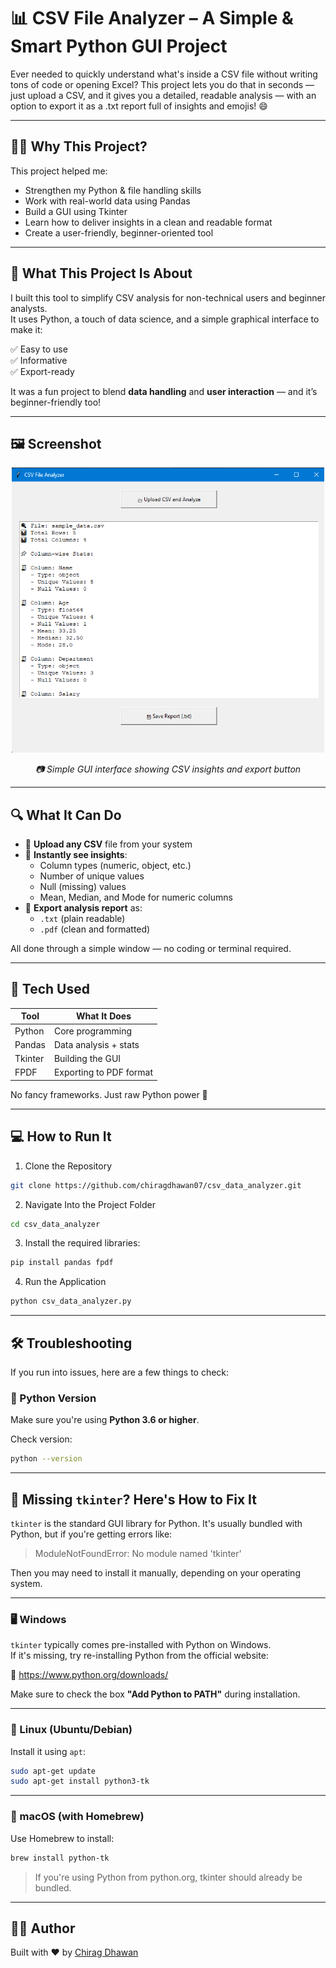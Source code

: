 # 📊 CSV File Analyzer – A Simple & Smart Python GUI Project

Ever needed to quickly understand what's inside a CSV file without writing tons of code or opening Excel?
This project lets you do that in seconds — just upload a CSV, and it gives you a detailed, readable analysis — with an option to export it as a .txt report full of insights and emojis! 😄

---

## 🙋‍♂️ Why This Project?

This project helped me:

- Strengthen my Python & file handling skills  
- Work with real-world data using Pandas  
- Build a GUI using Tkinter  
- Learn how to deliver insights in a clean and readable format 
- Create a user-friendly, beginner-oriented tool

---

## 👋 What This Project Is About

I built this tool to simplify CSV analysis for non-technical users and beginner analysts.  
It uses Python, a touch of data science, and a simple graphical interface to make it:

✅ Easy to use  
✅ Informative  
✅ Export-ready

It was a fun project to blend **data handling** and **user interaction** — and it’s beginner-friendly too!

---

## 🖼️ Screenshot

<p align="center">
  <img src="screenshot.png" alt="App Screenshot" width="500"/>
</p>

<p align="center"><em>📷 Simple GUI interface showing CSV insights and export button</em></p>

---

## 🔍 What It Can Do

- 📂 **Upload any CSV** file from your system  
- 🧠 **Instantly see insights**:
  - Column types (numeric, object, etc.)
  - Number of unique values
  - Null (missing) values
  - Mean, Median, and Mode for numeric columns  
- 💾 **Export analysis report** as:
  - `.txt` (plain readable)
  - `.pdf` (clean and formatted)

All done through a simple window — no coding or terminal required.

---

## 🧰 Tech Used

| Tool      | What It Does                |
|-----------|-----------------------------|
| Python    | Core programming            |
| Pandas    | Data analysis + stats       |
| Tkinter   | Building the GUI            |
| FPDF      | Exporting to PDF format     |

No fancy frameworks. Just raw Python power 💪

---

## 💻 How to Run It

1. Clone the Repository
 ```bash
git clone https://github.com/chiragdhawan07/csv_data_analyzer.git
```
2. Navigate Into the Project Folder
```bash
cd csv_data_analyzer
```
3. Install the required libraries:
```bash
pip install pandas fpdf
```
4. Run the Application
```bash
python csv_data_analyzer.py
```

---

## 🛠️ Troubleshooting

If you run into issues, here are a few things to check:

### 🔹 Python Version
Make sure you're using **Python 3.6 or higher**.

Check version:
```bash
python --version
```

---

## 🧩 Missing `tkinter`? Here's How to Fix It

`tkinter` is the standard GUI library for Python. It's usually bundled with Python, but if you're getting errors like:

> ModuleNotFoundError: No module named 'tkinter'

Then you may need to install it manually, depending on your operating system.

---

### 🖥️ Windows

`tkinter` typically comes pre-installed with Python on Windows.  
If it's missing, try re-installing Python from the official website:

🔗 https://www.python.org/downloads/

Make sure to check the box **"Add Python to PATH"** during installation.

---

### 🐧 Linux (Ubuntu/Debian)

Install it using `apt`:
```bash
sudo apt-get update
sudo apt-get install python3-tk
```

---

### 🍏 macOS (with Homebrew)

Use Homebrew to install:
```bash
brew install python-tk
```
> If you're using Python from python.org, tkinter should already be bundled.

---
## 👨‍💻 Author

Built with ❤️ by [Chirag Dhawan](https://github.com/chiragdhawan07)


